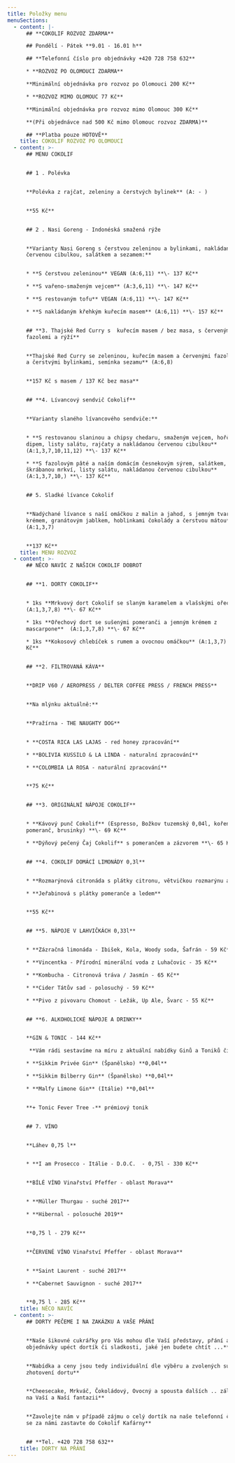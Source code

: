 ```yaml
---
title: Položky menu
menuSections:
  - content: |-
      ## **COKOLIF ROZVOZ ZDARMA**

      ## Pondělí - Pátek **9.01 - 16.01 h**

      ## **Telefonní číslo pro objednávky +420 728 758 632**

      * **ROZVOZ PO OLOMOUCI ZDARMA**

      **Minimální objednávka pro rozvoz po Olomouci 200 Kč** 

      * **ROZVOZ MIMO OLOMOUC 77 Kč** 

      **Minimální objednávka pro rozvoz mimo Olomouc 300 Kč**

      **(Při objednávce nad 500 Kč mimo Olomouc rozvoz ZDARMA)**

      ## **Platba pouze HOTOVĚ**
    title: COKOLIF ROZVOZ PO OLOMOUCI
  - content: >-
      ## MENU COKOLIF


      ## 1 . Polévka


      **Polévka z rajčat, zeleniny a čerstvých bylinek** (A: - )


      **55 Kč**


      ## 2 . Nasi Goreng - Indonéská smažená rýže


      **Varianty Nasi Goreng s čerstvou zeleninou a bylinkami, nakládanou
      červenou cibulkou, salátkem a sezamem:**  


      * **S čerstvou zeleninou** VEGAN (A:6,11) **\- 137 Kč**

      * **S vařeno-smaženým vejcem** (A:3,6,11) **\- 147 Kč**

      * **S restovaným tofu** VEGAN (A:6,11) **\- 147 Kč**

      * **S nakládaným křehkým kuřecím masem** (A:6,11) **\- 157 Kč**


      ## **3. Thajské Red Curry s  kuřecím masem / bez masa, s červenými
      fazolemi a rýží**


      **Thajské Red Curry se zeleninou, kuřecím masem a červenými fazolemi, rýží
      a čerstvými bylinkami, semínka sezamu** (A:6,8)


      **157 Kč s masem / 137 Kč bez masa**


      ## **4. Lívancový sendvič Cokolif**


      **Varianty slaného lívancového sendviče:**


      * **S restovanou slaninou a chipsy chedaru, smaženým vejcem, hořčičným
      dipem, listy salátu, rajčaty a nakládanou červenou cibulkou**
      (A:1,3,7,10,11,12) **\- 137 Kč**

      * **S fazolovým pâté a naším domácím česnekovým sýrem, salátkem, rajčaty a
      škrábanou mrkví, listy salátu, nakládanou červenou cibulkou**
      (A:1,3,7,10,) **\- 137 Kč**


      ## 5. Sladké lívance Cokolif


      **Nadýchané lívance s naší omáčkou z malin a jahod, s jemným tvarohovým
      krémem, granátovým jablkem, hoblinkami čokolády a čerstvou mátou**
      (A:1,3,7)


      **137 Kč**
    title: MENU ROZVOZ
  - content: >-
      ## NĚCO NAVÍC Z NAŠICH COKOLIF DOBROT


      ## **1. DORTY COKOLIF**


      * 1ks **Mrkvový dort Cokolif se slaným karamelem a vlašskými ořechy**
      (A:1,3,7,8) **\- 67 Kč**

      * 1ks **Ořechový dort se sušenými pomeranči a jemným krémem z
      mascarpone**  (A:1,3,7,8) **\- 67 Kč**

      * 1ks **Kokosový chlebíček s rumem a ovocnou omáčkou** (A:1,3,7) **\- 37
      Kč**


      ## **2. FILTROVANÁ KÁVA**


      **DRIP V60 / AEROPRESS / DELTER COFFEE PRESS / FRENCH PRESS**


      **Na mlýnku aktuálně:** 


      **Pražírna - THE NAUGHTY DOG**


      * **COSTA RICA LAS LAJAS - red honey zpracování**

      * **BOLIVIA KUSSILO & LA LINDA - naturalní zpracování**

      * **COLOMBIA LA ROSA - naturální zpracování**


      **75 Kč**


      ## **3. ORIGINÁLNÍ NÁPOJE COKOLIF**


      * **Kávový punč Cokolif** (Espresso, Božkov tuzemský 0,04l, koření,
      pomeranč, brusinky) **\- 69 Kč**

      * **Dýňový pečený Čaj Cokolif** s pomerančem a zázvorem **\- 65 Kč**


      ## **4. COKOLIF DOMÁCÍ LIMONÁDY 0,3l**


      * **Rozmarýnová citronáda s plátky citronu, větvičkou rozmarýnu a ledem**

      * **Jeřabinová s plátky pomeranče a ledem** 


      **55 Kč**


      ## **5. NÁPOJE V LAHVIČKÁCH 0,33l**


      * **Zázračná limonáda - Ibišek, Kola, Woody soda, Šafrán - 59 Kč**

      * **Vincentka - Přírodní minerální voda z Luhačovic - 35 Kč**

      * **Kombucha - Citronová tráva / Jasmín - 65 Kč**

      * **Cider Tátův sad - polosuchý - 59 Kč**

      * **Pivo z pivovaru Chomout - Ležák, Up Ale, Švarc - 55 Kč**


      ## **6. ALKOHOLICKÉ NÁPOJE A DRINKY**


      **GIN & TONIC - 144 Kč**

       **Vám rádi sestavíme na míru z aktuální nabídky Ginů a Toniků či doplňujících ingrediencí** 

      * **Sikkim Privée Gin** (Španělsko) **0,04l**

      * **Sikkim Bilberry Gin** (Španělsko) **0,04l**

      * **Malfy Limone Gin** (Itálie) **0,04l**


      **+ Tonic Fever Tree -** prémiový tonik


      ## 7. VÍNO


      **Láhev 0,75 l** 


      * **I am Prosecco - Itálie - D.O.C.  - 0,75l - 330 Kč**


      **BÍLÉ VÍNO Vinařství Pfeffer - oblast Morava**


      * **Müller Thurgau - suché 2017**

      * **Hibernal - polosuché 2019**


      **0,75 l - 279 Kč**


      **ČERVENÉ VÍNO Vinařství Pfeffer - oblast Morava**


      * **Saint Laurent - suché 2017**

      * **Cabernet Sauvignon - suché 2017**


      **0,75 l - 285 Kč**
    title: NĚCO NAVÍC
  - content: >-
      ## DORTY PEČEME I NA ZAKÁZKU A VAŠE PŘÁNÍ


      **Naše šikovné cukrářky pro Vás mohou dle Vaší představy, přání a
      objednávky upéct dortík či sladkosti, jaké jen budete chtít ...**


      **Nabídka a ceny jsou tedy individuální dle výběru a zvolených surovin na
      zhotovení dortu**


      **Cheesecake, Mrkváč, Čokoládový, Ovocný a spousta dalších .. záleží jen
      na Vaší a Naší fantazii**


      **Zavolejte nám v případě zájmu o celý dortík na naše telefonní číslo nebo
      se za námi zastavte do Cokolif Kafárny**


      ## **Tel. +420 728 758 632**
    title: DORTY NA PŘÁNÍ
---
```


